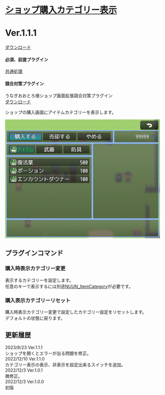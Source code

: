 # [ショップ購入カテゴリー表示](https://raw.githubusercontent.com/nuun888/MZ/master/NUUN_PurchaseCategory.js)
# Ver.1.1.1
[ダウンロード](https://raw.githubusercontent.com/nuun888/MZ/master/NUUN_PurchaseCategory.js)  
#### 必須、前提プラグイン
[共通処理](https://github.com/nuun888/MZ/blob/master/README/Base.md)
#### 競合対策プラグイン
うなぎおおとろ様ショップ画面拡張競合対策プラグイン  
[ダウンロード](https://raw.githubusercontent.com/nuun888/MZ/master/NUUN_ShopPurchaseCategory_ShopScene_Extension_cm.js)  

ショップの購入画面にアイテムカテゴリーを表示します。

![画像](img/PurchaseCategory1.png)  

## プラグインコマンド
### 購入時表示カテゴリー変更
表示するカテゴリーを設定します。  
任意のキーで表示するには別途[NUUN_ItemCategory](https://github.com/nuun888/MZ/blob/master/README/ItemCategory.md)が必要です。  

### 購入表示カテゴリーリセット
購入時表示カテゴリー変更で設定したカテゴリー設定をリセットします。  
デフォルトの状態に戻ります。  

## 更新履歴
2023/8/23 Ver.1.1.1  
ショップを開くとエラーが出る問題を修正。  
2022/12/10 Ver.1.1.0  
カテゴリー表示の表示、非表示を設定出来るスイッチを追加。  
2022/12/3 Ver.1.0.1  
微修正。  
2022/12/3 Ver.1.0.0  
初版  
